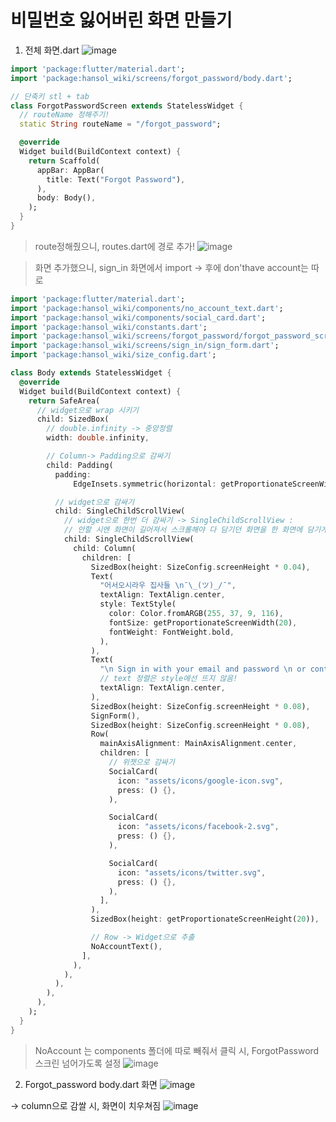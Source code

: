 # 비밀번호 잃어버린 화면 만들기

1. 전체 화면.dart
![image](https://user-images.githubusercontent.com/30613069/185732911-2c1471bb-2d0c-4d26-9077-4a83ef0e6a40.png)

```dart
import 'package:flutter/material.dart';
import 'package:hansol_wiki/screens/forgot_password/body.dart';

// 단축키 stl + tab
class ForgotPasswordScreen extends StatelessWidget {
  // routeName 정해주기!
  static String routeName = "/forgot_password";

  @override
  Widget build(BuildContext context) {
    return Scaffold(
      appBar: AppBar(
        title: Text("Forgot Password"),
      ),
      body: Body(),
    );
  }
}
```

> route정해줬으니, routes.dart에 경로 추가!
![image](https://user-images.githubusercontent.com/30613069/185732931-21367cbf-5717-4f76-8c48-6b92d5700788.png)

> 화면 추가했으니, sign_in 화면에서 import -> 후에 don'thave account는 따로 
```dart
import 'package:flutter/material.dart';
import 'package:hansol_wiki/components/no_account_text.dart';
import 'package:hansol_wiki/components/social_card.dart';
import 'package:hansol_wiki/constants.dart';
import 'package:hansol_wiki/screens/forgot_password/forgot_password_screen.dart';
import 'package:hansol_wiki/screens/sign_in/sign_form.dart';
import 'package:hansol_wiki/size_config.dart';

class Body extends StatelessWidget {
  @override
  Widget build(BuildContext context) {
    return SafeArea(
      // widget으로 wrap 시키기
      child: SizedBox(
        // double.infinity -> 중앙정렬
        width: double.infinity,

        // Column-> Padding으로 감싸기
        child: Padding(
          padding:
              EdgeInsets.symmetric(horizontal: getProportionateScreenWidth(20)),

          // widget으로 감싸기
          child: SingleChildScrollView(
            // widget으로 한번 더 감싸기 -> SingleChildScrollView :
            // 안할 시엔 화면이 길어져서 스크롤해야 다 담기던 화면을 한 화면에 담기게함
            child: SingleChildScrollView(
              child: Column(
                children: [
                  SizedBox(height: SizeConfig.screenHeight * 0.04),
                  Text(
                    "어서오시라우 집사들 \n¯\_(ツ)_/¯",
                    textAlign: TextAlign.center,
                    style: TextStyle(
                      color: Color.fromARGB(255, 37, 9, 116),
                      fontSize: getProportionateScreenWidth(20),
                      fontWeight: FontWeight.bold,
                    ),
                  ),
                  Text(
                    "\n Sign in with your email and password \n or continue with social media",
                    // text 정렬은 style에선 뜨지 않음!
                    textAlign: TextAlign.center,
                  ),
                  SizedBox(height: SizeConfig.screenHeight * 0.08),
                  SignForm(),
                  SizedBox(height: SizeConfig.screenHeight * 0.08),
                  Row(
                    mainAxisAlignment: MainAxisAlignment.center,
                    children: [
                      // 위젯으로 감싸기
                      SocialCard(
                        icon: "assets/icons/google-icon.svg",
                        press: () {},
                      ),

                      SocialCard(
                        icon: "assets/icons/facebook-2.svg",
                        press: () {},
                      ),

                      SocialCard(
                        icon: "assets/icons/twitter.svg",
                        press: () {},
                      ),
                    ],
                  ),
                  SizedBox(height: getProportionateScreenHeight(20)),

                  // Row -> Widget으로 추출
                  NoAccountText(),
                ],
              ),
            ),
          ),
        ),
      ),
    );
  }
}
```

> NoAccount 는 components 폴더에 따로 빼줘서 클릭 시, ForgotPassword 스크린 넘어가도록 설정
![image](https://user-images.githubusercontent.com/30613069/185733050-265b0b1b-cebf-42df-a892-cce2fd77fc73.png)

2. Forgot_password body.dart 화면
![image](https://user-images.githubusercontent.com/30613069/185733091-50b1f710-d616-4e9a-a88a-984642e29226.png)

-> column으로 감쌀 시, 화면이 치우쳐짐
![image](https://user-images.githubusercontent.com/30613069/185733146-f46b75bd-f3ae-4096-a95b-40db08c0632d.png)





